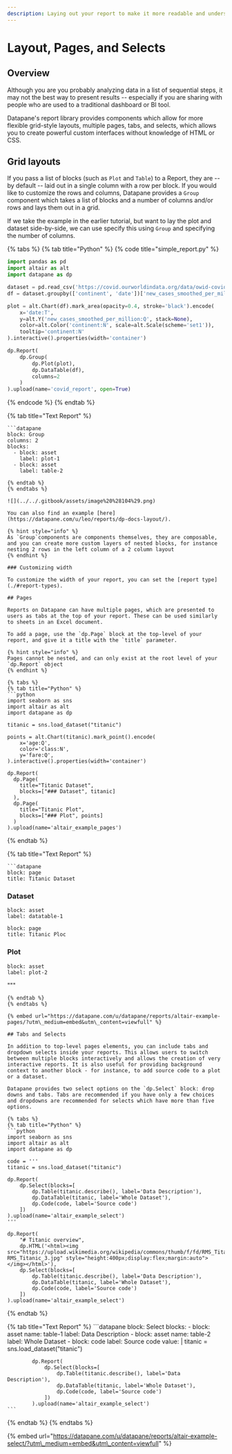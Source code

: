 ```yaml
---
description: Laying out your report to make it more readable and understandable
---
```


# Layout, Pages, and Selects

## Overview

Although you are you probably analyzing data in a list of sequential steps, it may not the best way to present results -- especially if you are sharing with people who are used to a traditional dashboard or BI tool. 

Datapane's report library provides components which allow for more flexible grid-style layouts, multiple pages, tabs, and selects, which allows you to create powerful custom interfaces without knowledge of HTML or CSS.

## Grid layouts

If you pass a list of blocks \(such as `Plot` and `Table`\) to a Report, they are -- by default -- laid out in a single column with a row per block. If you would like to customize the rows and columns, Datapane provides a `Group` component which takes a list of blocks and a number of columns and/or rows and lays them out in a grid.

If we take the example in the earlier tutorial, but want to lay the plot and dataset side-by-side, we can use specify this using `Group` and specifying the number of columns.

{% tabs %}
{% tab title="Python" %}
{% code title="simple\_report.py" %}
```python
import pandas as pd
import altair as alt
import datapane as dp

dataset = pd.read_csv('https://covid.ourworldindata.org/data/owid-covid-data.csv')
df = dataset.groupby(['continent', 'date'])['new_cases_smoothed_per_million'].mean().reset_index()

plot = alt.Chart(df).mark_area(opacity=0.4, stroke='black').encode(
    x='date:T',
    y=alt.Y('new_cases_smoothed_per_million:Q', stack=None),
    color=alt.Color('continent:N', scale=alt.Scale(scheme='set1')),
    tooltip='continent:N'
).interactive().properties(width='container')

dp.Report(
    dp.Group(
        dp.Plot(plot), 
        dp.DataTable(df),
        columns=2
    )
).upload(name='covid_report', open=True)
```
{% endcode %}
{% endtab %}

{% tab title="Text Report" %}
```text
```datapane
block: Group
columns: 2
blocks: 
  - block: asset
    label: plot-1
  - block: asset
    label: table-2
```
```
{% endtab %}
{% endtabs %}

![](../../.gitbook/assets/image%20%28104%29.png)

You can also find an example [here](https://datapane.com/u/leo/reports/dp-docs-layout/).

{% hint style="info" %}
As `Group`components are components themselves, they are composable, and you can create more custom layers of nested blocks, for instance nesting 2 rows in the left column of a 2 column layout
{% endhint %}

### Customizing width

To customize the width of your report, you can set the [report type](./#report-types).

## Pages 

Reports on Datapane can have multiple pages, which are presented to users as tabs at the top of your report. These can be used similarly to sheets in an Excel document.

To add a page, use the `dp.Page` block at the top-level of your report, and give it a title with the `title` parameter.

{% hint style="info" %}
Pages cannot be nested, and can only exist at the root level of your `dp.Report` object
{% endhint %}

{% tabs %}
{% tab title="Python" %}
```python
import seaborn as sns
import altair as alt 
import datapane as dp

titanic = sns.load_dataset("titanic")

points = alt.Chart(titanic).mark_point().encode(
    x='age:Q',
    color='class:N',
    y='fare:Q',
).interactive().properties(width='container')

dp.Report(
  dp.Page(
    title="Titanic Dataset",
    blocks=["### Dataset", titanic]
  ),
  dp.Page(
    title="Titanic Plot",
    blocks=["### Plot", points]
  )
).upload(name='altair_example_pages')

```
{% endtab %}

{% tab title="Text Report" %}
```text
```datapane
block: page
title: Titanic Dataset
```
### Dataset

```datapane
block: asset
label: datatable-1
```

```datapane
block: page
title: Titanic Ploc
```
### Plot

```datapane
block: asset
label: plot-2
```
"""
```
{% endtab %}
{% endtabs %}

{% embed url="https://datapane.com/u/datapane/reports/altair-example-pages/?utm\_medium=embed&utm\_content=viewfull" %}

## Tabs and Selects

In addition to top-level pages elements, you can include tabs and dropdown selects inside your reports. This allows users to switch between multiple blocks interactively and allows the creation of very interactive reports. It is also useful for providing background context to another block - for instance, to add source code to a plot or a dataset.

Datapane provides two select options on the `dp.Select` block: drop downs and tabs. Tabs are recommended if you have only a few choices and dropdowns are recommended for selects which have more than five options.

{% tabs %}
{% tab title="Python" %}
```python
import seaborn as sns
import altair as alt 
import datapane as dp

code = '''
titanic = sns.load_dataset("titanic")

dp.Report(
    dp.Select(blocks=[
        dp.Table(titanic.describe(), label='Data Description'),
        dp.DataTable(titanic, label='Whole Dataset'),
        dp.Code(code, label='Source code')
    ])
).upload(name='altair_example_select')
'''

dp.Report(
    "# Titanic overview",
    dp.HTML('<html><img src="https://upload.wikimedia.org/wikipedia/commons/thumb/f/fd/RMS_Titanic_3.jpg/1599px-RMS_Titanic_3.jpg" style="height:400px;display:flex;margin:auto"></img></html>'),
    dp.Select(blocks=[
        dp.Table(titanic.describe(), label='Data Description'),
        dp.DataTable(titanic, label='Whole Dataset'),
        dp.Code(code, label='Source code')
    ])
).upload(name='altair_example_select')

```
{% endtab %}

{% tab title="Text Report" %}
    ```datapane
    block: Select
    blocks: 
      - block: asset
        name: table-1
        label: Data Description
      - block: asset
        name: table-2
        label: Whole Dataset
      - block: code
        label: Source code
        value: |
            titanic = sns.load_dataset("titanic")

            dp.Report(
                dp.Select(blocks=[
                    dp.Table(titanic.describe(), label='Data Description'),
                    dp.DataTable(titanic, label='Whole Dataset'),
                    dp.Code(code, label='Source code')
                ])
            ).upload(name='altair_example_select')   
    ```    
{% endtab %}
{% endtabs %}

{% embed url="https://datapane.com/u/datapane/reports/altair-example-select/?utm\_medium=embed&utm\_content=viewfull" %}



